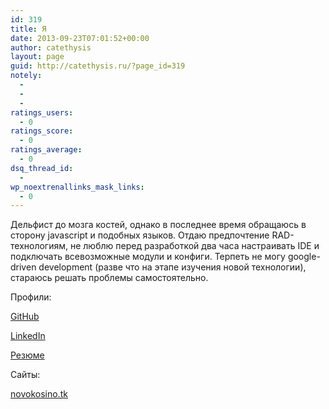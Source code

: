 ```yaml
---
id: 319
title: Я
date: 2013-09-23T07:01:52+00:00
author: catethysis
layout: page
guid: http://catethysis.ru/?page_id=319
notely:
  - 
  - 
  - 
ratings_users:
  - 0
ratings_score:
  - 0
ratings_average:
  - 0
dsq_thread_id:
  - 
wp_noextrenallinks_mask_links:
  - 0
---
```

Дельфист до мозга костей, однако в последнее время обращаюсь в сторону javascript и подобных языков. Отдаю предпочтение RAD-технологиям, не люблю перед разработкой два часа настраивать IDE и подключать всевозможные модули и конфиги. Терпеть не могу google-driven development (разве что на этапе изучения новой технологии), стараюсь решать проблемы самостоятельно.

Профили:
  
<a target="_blank" rel="nofollow" href="http://catethysis.ru/goto/https://github.com/Catethysis" >GitHub</a>
  
<a target="_blank" rel="nofollow" href="http://catethysis.ru/goto/http://ru.linkedin.com/pub/nikolay-gorbunov/77/551/77/" >LinkedIn</a>

<a target="_blank" rel="nofollow" href="http://catethysis.ru/goto/http://catethysis.github.io/Resume/Resume.htm" >Резюме</a>

Сайты:
  
<a target="_blank" rel="nofollow" href="http://catethysis.ru/goto/http://novokosino.tk/" >novokosino.tk</a>